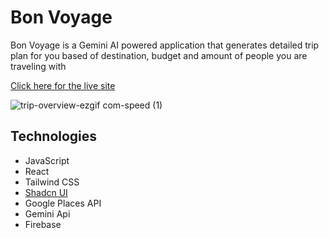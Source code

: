 # Bon Voyage

Bon Voyage is a Gemini AI powered application that generates detailed trip plan for you based of destination, budget and amount of people you are traveling with

[Click here for the live site](https://bonvoyage-ai-trip-planner.vercel.app)


  ![trip-overview-ezgif com-speed (1)](https://github.com/user-attachments/assets/4e50a05d-75fd-430e-8bef-91044f41ec30)



## Technologies
- JavaScript
- React
- Tailwind CSS
- [Shadcn UI](https://ui.shadcn.com/)
- Google Places API
- Gemini Api
- Firebase



